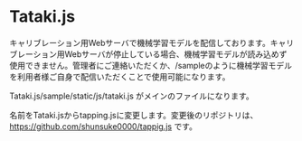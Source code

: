 # Tataki.js

キャリブレーション用Webサーバで機械学習モデルを配信しております。キャリブレーション用Webサーバが停止している場合、機械学習モデルが読み込めず使用できません。管理者にご連絡いただくか、/sampleのように機械学習モデルを利用者様ご自身で配信いただくことで使用可能になります。


Tataki.js/sample/static/js/tataki.js がメインのファイルになります。

名前をTataki.jsからtapping.jsに変更します。変更後のリポジトリは、https://github.com/shunsuke0000/tappig.js です。
